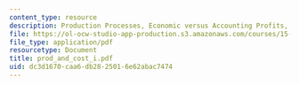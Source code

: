 ```yaml
---
content_type: resource
description: Production Processes, Economic versus Accounting Profits, Cost Concepts.
file: https://ol-ocw-studio-app-production.s3.amazonaws.com/courses/15-010-economic-analysis-for-business-decisions-fall-2004/dc3d1670caa6db2825016e62abac7474_prod_and_cost_i.pdf
file_type: application/pdf
resourcetype: Document
title: prod_and_cost_i.pdf
uid: dc3d1670-caa6-db28-2501-6e62abac7474
---
```

